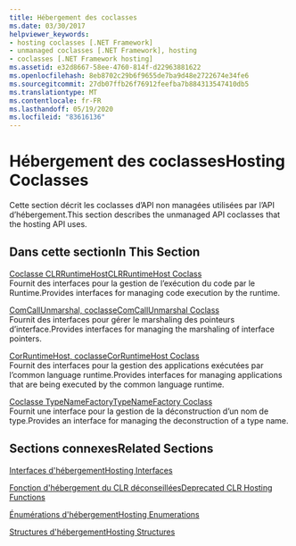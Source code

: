 ```yaml
---
title: Hébergement des coclasses
ms.date: 03/30/2017
helpviewer_keywords:
- hosting coclasses [.NET Framework]
- unmanaged coclasses [.NET Framework], hosting
- coclasses [.NET Framework hosting]
ms.assetid: e32d8667-58ee-4760-814f-d22963881622
ms.openlocfilehash: 8eb8702c29b6f9655de7ba9d48e2722674e34fe6
ms.sourcegitcommit: 27db07ffb26f76912feefba7b884313547410db5
ms.translationtype: MT
ms.contentlocale: fr-FR
ms.lasthandoff: 05/19/2020
ms.locfileid: "83616136"
---
```

# <a name="hosting-coclasses"></a><span data-ttu-id="263be-102">Hébergement des coclasses</span><span class="sxs-lookup"><span data-stu-id="263be-102">Hosting Coclasses</span></span>
<span data-ttu-id="263be-103">Cette section décrit les coclasses d’API non managées utilisées par l’API d’hébergement.</span><span class="sxs-lookup"><span data-stu-id="263be-103">This section describes the unmanaged API coclasses that the hosting API uses.</span></span>  
  
## <a name="in-this-section"></a><span data-ttu-id="263be-104">Dans cette section</span><span class="sxs-lookup"><span data-stu-id="263be-104">In This Section</span></span>  
 [<span data-ttu-id="263be-105">Coclasse CLRRuntimeHost</span><span class="sxs-lookup"><span data-stu-id="263be-105">CLRRuntimeHost Coclass</span></span>](clrruntimehost-coclass.md)  
 <span data-ttu-id="263be-106">Fournit des interfaces pour la gestion de l’exécution du code par le Runtime.</span><span class="sxs-lookup"><span data-stu-id="263be-106">Provides interfaces for managing code execution by the runtime.</span></span>  
  
 [<span data-ttu-id="263be-107">ComCallUnmarshal, coclasse</span><span class="sxs-lookup"><span data-stu-id="263be-107">ComCallUnmarshal Coclass</span></span>](comcallunmarshal-coclass.md)  
 <span data-ttu-id="263be-108">Fournit des interfaces pour gérer le marshaling des pointeurs d’interface.</span><span class="sxs-lookup"><span data-stu-id="263be-108">Provides interfaces for managing the marshaling of interface pointers.</span></span>  
  
 [<span data-ttu-id="263be-109">CorRuntimeHost, coclasse</span><span class="sxs-lookup"><span data-stu-id="263be-109">CorRuntimeHost Coclass</span></span>](corruntimehost-coclass.md)  
 <span data-ttu-id="263be-110">Fournit des interfaces pour la gestion des applications exécutées par l’common language runtime.</span><span class="sxs-lookup"><span data-stu-id="263be-110">Provides interfaces for managing applications that are being executed by the common language runtime.</span></span>  
  
 [<span data-ttu-id="263be-111">Coclasse TypeNameFactory</span><span class="sxs-lookup"><span data-stu-id="263be-111">TypeNameFactory Coclass</span></span>](typenamefactory-coclass.md)  
 <span data-ttu-id="263be-112">Fournit une interface pour la gestion de la déconstruction d’un nom de type.</span><span class="sxs-lookup"><span data-stu-id="263be-112">Provides an interface for managing the deconstruction of a type name.</span></span>  
  
## <a name="related-sections"></a><span data-ttu-id="263be-113">Sections connexes</span><span class="sxs-lookup"><span data-stu-id="263be-113">Related Sections</span></span>  
 [<span data-ttu-id="263be-114">Interfaces d'hébergement</span><span class="sxs-lookup"><span data-stu-id="263be-114">Hosting Interfaces</span></span>](hosting-interfaces.md)  
  
 [<span data-ttu-id="263be-115">Fonction d'hébergement du CLR déconseillées</span><span class="sxs-lookup"><span data-stu-id="263be-115">Deprecated CLR Hosting Functions</span></span>](deprecated-clr-hosting-functions.md)  
  
 [<span data-ttu-id="263be-116">Énumérations d'hébergement</span><span class="sxs-lookup"><span data-stu-id="263be-116">Hosting Enumerations</span></span>](hosting-enumerations.md)  
  
 [<span data-ttu-id="263be-117">Structures d'hébergement</span><span class="sxs-lookup"><span data-stu-id="263be-117">Hosting Structures</span></span>](hosting-structures.md)

